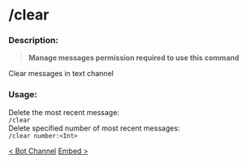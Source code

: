 # /clear

### Description:

> **Manage messages permission required to use this command**<br>

Clear messages in text channel<br>

### Usage:

Delete the most recent message:<br>
`/clear`<br>
Delete specified number of most recent messages:<br>
`/clear number:<Int>`<br>

<a class="button prev" href="./#/commands/utilitycommands/botchannel" role="button">< Bot Channel</a>
<a class="button next" href="./#/commands/utilitycommands/embed" role="button">Embed ></a>
